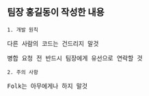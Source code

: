 ## 팀장 홍길동이 작성한 내용

```1. 개발 원칙```
<pre>다른 사람의 코드는 건드리지 말것</pre>
<pre>병합 요청 전 반드시 팀장에게 유선으로 연락할 것</pre>

```2. 주의 사항```
<pre>Folk는 아무에게나 하지 말것
